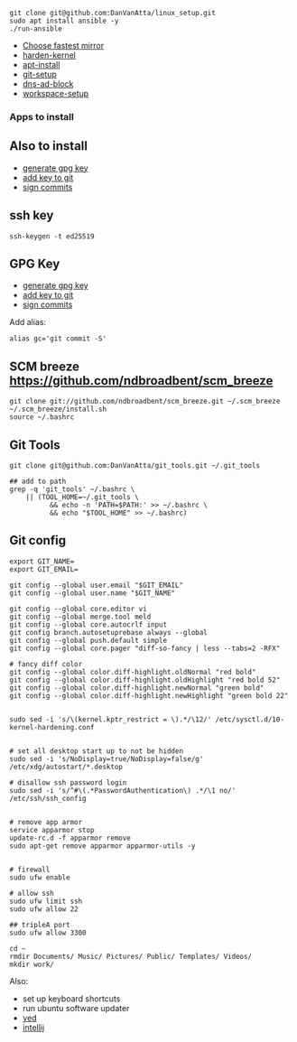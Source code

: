 ```
git clone git@github.com:DanVanAtta/linux_setup.git
sudo apt install ansible -y
./run-ansible
```


- [Choose fastest mirror](https://linuxconfig.org/things-to-do-after-installing-ubuntu-18-04-bionic-beaver-linux)
- [harden-kernel](/harden_kernel.md)
- [apt-install](/apt_install.md)
- [git-setup](/git_setup.md)
- [dns-ad-block](/etc_host_ad_block.md)
- [workspace-setup](/workspace_setup.md)

### Apps to install


## Also to install 

- [generate gpg key](https://help.github.com/articles/generating-a-new-gpg-key/)
- [add key to git](https://help.github.com/articles/telling-git-about-your-gpg-key/)
- [sign commits](https://help.github.com/articles/signing-commits/)


## ssh key
```
ssh-keygen -t ed25519
```

## GPG Key

- [generate gpg key](https://help.github.com/articles/generating-a-new-gpg-key/)
- [add key to git](https://help.github.com/articles/telling-git-about-your-gpg-key/)
- [sign commits](https://help.github.com/articles/signing-commits/)

Add alias:
```
alias gc='git commit -S'

```

## SCM breeze https://github.com/ndbroadbent/scm_breeze
```
git clone git://github.com/ndbroadbent/scm_breeze.git ~/.scm_breeze
~/.scm_breeze/install.sh
source ~/.bashrc
```

## Git Tools


```
git clone git@github.com:DanVanAtta/git_tools.git ~/.git_tools

## add to path
grep -q 'git_tools' ~/.bashrc \
    || (TOOL_HOME=~/.git_tools \
          && echo -n 'PATH=$PATH:' >> ~/.bashrc \
          && echo "$TOOL_HOME" >> ~/.bashrc)
```

## Git config

```
export GIT_NAME=
export GIT_EMAIL=

git config --global user.email "$GIT_EMAIL"
git config --global user.name "$GIT_NAME"

git config --global core.editor vi
git config --global merge.tool meld
git config --global core.autocrlf input
git config branch.autosetuprebase always --global
git config --global push.default simple
git config --global core.pager "diff-so-fancy | less --tabs=2 -RFX"

# fancy diff color
git config --global color.diff-highlight.oldNormal "red bold"
git config --global color.diff-highlight.oldHighlight "red bold 52"
git config --global color.diff-highlight.newNormal "green bold"
git config --global color.diff-highlight.newHighlight "green bold 22"
```
```

sudo sed -i 's/\(kernel.kptr_restrict = \).*/\12/' /etc/sysctl.d/10-kernel-hardening.conf


# set all desktop start up to not be hidden
sudo sed -i 's/NoDisplay=true/NoDisplay=false/g' /etc/xdg/autostart/*.desktop

# disallow ssh password login
sudo sed -i 's/^#\(.*PasswordAuthentication\) .*/\1 no/' /etc/ssh/ssh_config


# remove app armor 
service apparmor stop
update-rc.d -f apparmor remove
sudo apt-get remove apparmor apparmor-utils -y


# firewall
sudo ufw enable

# allow ssh
sudo ufw limit ssh
sudo ufw allow 22

## tripleA port
sudo ufw allow 3300
```
```
cd ~
rmdir Documents/ Music/ Pictures/ Public/ Templates/ Videos/
mkdir work/

```

Also:
- set up keyboard shortcuts
- run ubuntu software updater
- [yed](https://www.yworks.com/products/yed/download)
- [intellij](https://www.jetbrains.com/idea/download/#section=linux)
